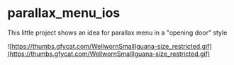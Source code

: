 # parallax_menu_ios

This little project shows an idea for parallax menu in a "opening door" style

![https://thumbs.gfycat.com/WellwornSmallIguana-size_restricted.gif](https://thumbs.gfycat.com/WellwornSmallIguana-size_restricted.gif)
